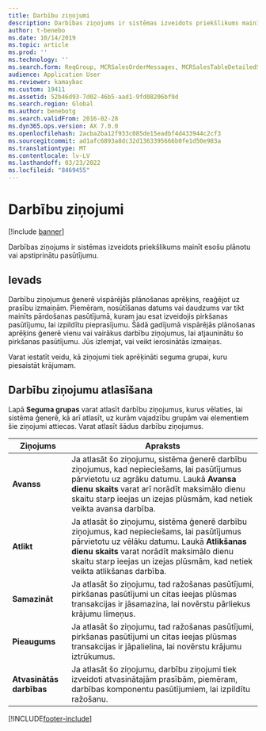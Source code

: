 ```yaml
---
title: Darbību ziņojumi
description: Darbības ziņojums ir sistēmas izveidots priekšlikums mainīt esošu plānotu vai apstiprinātu pasūtījumu.
author: t-benebo
ms.date: 10/14/2019
ms.topic: article
ms.prod: ''
ms.technology: ''
ms.search.form: ReqGroup, MCRSalesOrderMessages, MCRSalesTableDetailedStatus, TAMItemVendRebateGroup, TAMVendRebate, TAMVendRebateAgreementLineInfoPart, TAMVendRebateGroup, TAMVendRebateTable, TAMVendRebateTrans, ReqTransActionListPage
audience: Application User
ms.reviewer: kamaybac
ms.custom: 19411
ms.assetid: 52b46d93-7d02-46b5-aad1-9fd08206bf9d
ms.search.region: Global
ms.author: benebotg
ms.search.validFrom: 2016-02-28
ms.dyn365.ops.version: AX 7.0.0
ms.openlocfilehash: 2acba2ba12f933c085de15eadbf4d433944c2cf3
ms.sourcegitcommit: ad1afc6893a8dc32d1363395666b0fe1d50e983a
ms.translationtype: MT
ms.contentlocale: lv-LV
ms.lasthandoff: 03/23/2022
ms.locfileid: "8469455"
---
```

# <a name="action-messages"></a>Darbību ziņojumi

[!include [banner](../includes/banner.md)]

Darbības ziņojums ir sistēmas izveidots priekšlikums mainīt esošu plānotu vai apstiprinātu pasūtījumu.

## <a name="introduction"></a>Ievads

Darbību ziņojumus ģenerē vispārējās plānošanas aprēķins, reaģējot uz prasību izmaiņām. Piemēram, nosūtīšanas datums vai daudzums var tikt mainīts pārdošanas pasūtījumā, kuram jau esat izveidojis pirkšanas pasūtījumu, lai izpildītu pieprasījumu. Šādā gadījumā vispārējās plānošanas aprēķins ģenerē vienu vai vairākus darbību ziņojumus, lai atjauninātu šo pirkšanas pasūtījumu. Jūs izlemjat, vai veikt ierosinātās izmaiņas.

Varat iestatīt veidu, kā ziņojumi tiek aprēķināti seguma grupai, kuru piesaistāt krājumam.

## <a name="select-action-messages"></a>Darbību ziņojumu atlasīšana

Lapā **Seguma grupas** varat atlasīt darbību ziņojumus, kurus vēlaties, lai sistēma ģenerē, kā arī atlasīt, uz kurām vajadzību grupām vai elementiem šie ziņojumi attiecas. Varat atlasīt šādus darbību ziņojumus.

| Ziņojums             | Apraksts                                                                                                                                                                                                                                              |
|---------------------|----------------------------------------------------------------------------------------------------------------------------------------------------------------------------------------------------------------------------------------------------------|
| **Avanss**         | Ja atlasāt šo ziņojumu, sistēma ģenerē darbību ziņojumus, kad nepieciešams, lai pasūtījumus pārvietotu uz agrāku datumu. Laukā **Avansa dienu skaits** varat arī norādīt maksimālo dienu skaitu starp ieejas un izejas plūsmām, kad netiek veikta avansa darbība. |
| **Atlikt**        | Ja atlasāt šo ziņojumu, sistēma ģenerē darbību ziņojumus, kad nepieciešams, lai pasūtījumus pārvietotu uz vēlāku datumu. Laukā **Atlikšanas dienu skaits** varat norādīt maksimālo dienu skaitu starp ieejas un izejas plūsmām, kad netiek veikta atlikšanas darbība.       |
| **Samazināt**        | Ja atlasāt šo ziņojumu, tad ražošanas pasūtījumi, pirkšanas pasūtījumi un citas ieejas plūsmas transakcijas ir jāsamazina, lai novērstu pārliekus krājumu līmeņus.                                                                                                   |
| **Pieaugums**        | Ja atlasāt šo ziņojumu, tad ražošanas pasūtījumi, pirkšanas pasūtījumi un citas ieejas plūsmas transakcijas ir jāpalielina, lai novērstu krājumu iztrūkumus.                                                                                                    |
| **Atvasinātās darbības** | Ja atlasāt šo ziņojumu, darbību ziņojumi tiek izveidoti atvasinātajām prasībām, piemēram, darbības komponentu pasūtījumiem, lai izpildītu ražošanu.                                                                                                   |







[!INCLUDE[footer-include](../../includes/footer-banner.md)]